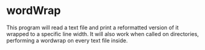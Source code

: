 # wordWrap
This program will read a text file and print a reformatted version of it wrapped to a specific line width. It will also work when called on directories, performing a wordwrap on every text file inside.
